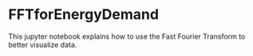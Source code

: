 # FFTforEnergyDemand
This jupyter notebook explains how to use the Fast Fourier Transform to better visualize data.
